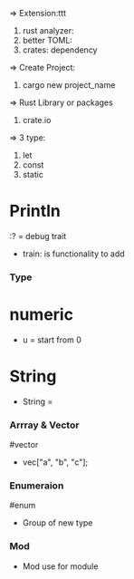 => Extension:ttt
1. rust analyzer:
2. better TOML:
3. crates: dependency

=> Create Project:
1. cargo new project_name

=> Rust Library or packages
1. crate.io


=> 3 type:
1. let
2. const
3. static

# Println
:? = debug trait

- train: is functionality to add 

### Type

# numeric
- u = start from 0

# String
- String =

### Arrray & Vector
#vector
- vec["a", "b", "c"];

### Enumeraion
#enum
- Group of new type

### Mod
- Mod use for module



